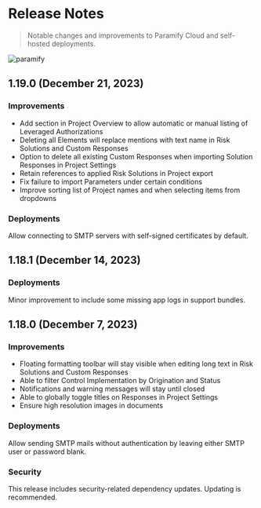 <!--
For each release create a new section at the top with heading including the version that clients would see in the app (i.e., 1.18.0) and release date, followed by subsections (if applicable) for:
- New Features
  New capabilities that we want clients to be able to use. Include screenshots or links to docs on how to use the new features.
- Improvements
  Any general improvements or fixes that are significant enough to make clients aware of.
- Deployments
  Updates or notes specific to self-hosted deployments. Include any new config changes, etc.
- Security
  Let clients know when security improvements are made, including severity as applicable (e.g., minor changes that are beneficial, major improvements that are recommended).

Once the release notes are approved and merged then notification should be sent to clients (TBD, via releases@paramify email list?).
-->

# Release Notes
>Notable changes and improvements to Paramify Cloud and self-hosted deployments.

<!-- >Subscribe to release notifications (TBD) -->

![paramify](/assets/hero-paramify.png)


## 1.19.0 (December 21, 2023)
### Improvements
* Add section in Project Overview to allow automatic or manual listing of Leveraged Authorizations
* Deleting all Elements will replace mentions with text name in Risk Solutions and Custom Responses
* Option to delete all existing Custom Responses when importing Solution Responses in Project Settings
* Retain references to applied Risk Solutions in Project export
* Fix failure to import Parameters under certain conditions
* Improve sorting list of Project names and when selecting items from dropdowns

### Deployments
Allow connecting to SMTP servers with self-signed certificates by default.


## 1.18.1 (December 14, 2023)
### Deployments
Minor improvement to include some missing app logs in support bundles.


## 1.18.0 (December 7, 2023)
### Improvements
* Floating formatting toolbar will stay visible when editing long text in Risk Solutions and Custom Responses
* Able to filter Control Implementation by Origination and Status
* Notifications and warning messages will stay until closed
* Able to globally toggle titles on Responses in Project Settings
* Ensure high resolution images in documents

### Deployments
Allow sending SMTP mails without authentication by leaving either SMTP user or password blank.

### Security
This release includes security-related dependency updates. Updating is recommended.
